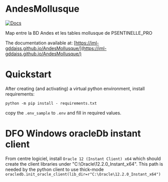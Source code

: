 # AndesMollusque
[![Docs](https://github.com/iml-gddaiss/AndesMollusque/actions/workflows/documentation.yml/badge.svg?branch=main)](https://github.com/iml-gddaiss/AndesMollusque/actions/workflows/documentation.yml)


Map entre la BD Andes et les tables mollusque de PSENTINELLE_PRO

The documentation available at: [https://iml-gddaiss.github.io/AndesMollusque/](https://iml-gddaiss.github.io/AndesMollusque/)

# Quickstart
After creating (and activating) a virtual python environment, install requirements:
```
python -m pip install - requirements.txt
```

copy the `.env_sample` to `.env` and fill in required values.

# DFO Windows oracleDb instant client
From centre logiciel, install `Oracle 12 (Instant Client) x64` which should create the client libraries under "C:\Oracle\12.2.0_Instant_x64".
This path is needed by the python client to use thick-mode `oracledb.init_oracle_client(lib_dir=r"C:\Oracle\12.2.0_Instant_x64")`

